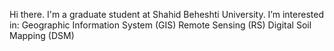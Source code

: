 Hi there. I'm a graduate student at Shahid Beheshti University. 
I’m interested in:
Geographic Information System (GIS)
Remote Sensing (RS)
Digital Soil Mapping (DSM)
